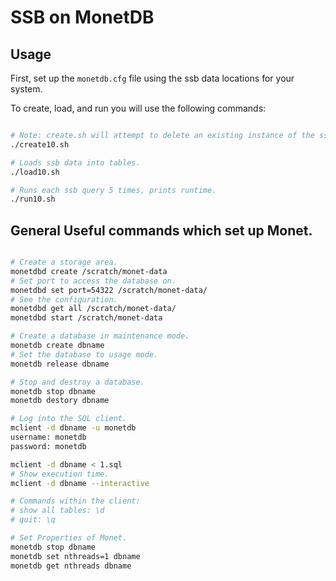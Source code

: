 # SSB on MonetDB

## Usage
First, set up the `monetdb.cfg` file using the ssb data locations for your system.

To create, load, and run you will use the following commands:
```bash

# Note: create.sh will attempt to delete an existing instance of the ssb database to ensure a clean run. This step may not be necessary.
./create10.sh

# Loads ssb data into tables.
./load10.sh

# Runs each ssb query 5 times, prints runtime.
./run10.sh
```

## General Useful commands which set up Monet.
```bash

# Create a storage area.
monetdbd create /scratch/monet-data
# Set port to access the database on.
monetdbd set port=54322 /scratch/monet-data/
# See the configuration.
monetdbd get all /scratch/monet-data/
monetdbd start /scratch/monet-data

# Create a database in maintenance mode.
monetdb create dbname
# Set the database to usage mode.
monetdb release dbname

# Stop and destroy a database.
monetdb stop dbname
monetdb destory dbname

# Log into the SQL client.
mclient -d dbname -u monetdb
username: monetdb
password: monetdb

mclient -d dbname < 1.sql
# Show execution time.
mclient -d dbname --interactive

# Commands within the client:
# show all tables: \d
# quit: \q

# Set Properties of Monet.
monetdb stop dbname
monetdb set nthreads=1 dbname
monetdb get nthreads dbname
```
